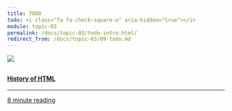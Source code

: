 ```yaml
---
title: TODO
todo: <i class="fa fa-check-square-o" aria-hidden="true"></i>
module: topic-03
permalink: /docs/topic-03/todo-intro-html/
redirect_from: /docs/topic-03/09-todo.md
---
```


<div class="row text-center">
    <div class="col-lg-4">
        <div class="bs-component">
          <div class="list-group">
              <a href="http://amyhissom.com/HTML5-CSS3/history.html#2" target="_blank" class="list-group-item">
                <img src="../img/hw-icon-html1-logo.png" target="_blank" style="max-height: 100px; margin: auto; margin-bottom: 10px;" />
                  <h4 class="list-group-item-heading">History of HTML</h4>
                  <hr>
                  <p class="list-group-item-text"><i class="fa fa-clock-o" aria-hidden="true"></i> 8 minute reading</p>
              </a>
            </div>
        </div>
    </div>
</div>
